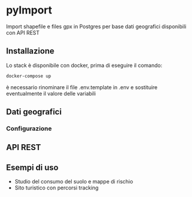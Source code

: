 # pyImport

Import shapefile e files gpx in Postgres per base dati geografici disponibili con API REST

## Installazione

Lo stack è disponibile con docker, prima di eseguire il comando:

```bash
docker-compose up
```

è necessario rinominare il file .env.template in .env e sostituire eventualmente il valore delle variabili

## Dati geografici

### Configurazione

## API REST


## Esempi di uso

- Studio del consumo del suolo e mappe di rischio 
- Sito turistico con percorsi tracking
